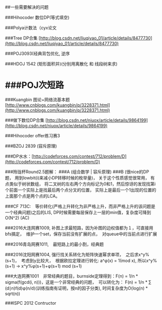 ##一些需要解决的问题

###Hihocoder 数位DP(等式填空)

###Polya计数法（cyx论文

###Tree DP合集
[http://blog.csdn.net/liuqiyao_01/article/details/8477730](http://blog.csdn.net/liuqiyao_01/article/details/8477730)

###POJ3093(经典背包优化, 逆序

###HDOJ 1542 (矩形面积并)(分别用离散化 和 线段树来求)

###POJ次短路
=======
###Kuangbin 图论+网络流基本题
[http://www.cnblogs.com/kuangbin/p/3228371.html](http://www.cnblogs.com/kuangbin/p/3228371.html)

###做下数位DP合集
[http://blog.csdn.net/niuox/article/details/9864199](http://blog.csdn.net/niuox/article/details/9864199)

###Hihocoder offer练习赛3

###BZOJ 2839 (容斥原理)

###DP水水：[http://codeforces.com/contest/712/problem/D](http://codeforces.com/contest/712/problem/D)

###玲珑杯Round2.5题解：
###A (组合数学 | 容斥原理)
###B (很nice的DP题， 用到lowbit(i)来减小DP转移时候的枚举量)， 关于这个性质感觉很常用， 有点类似于树状数组， 将二叉树的左右两个方向标记为0和1，然后惊讶的发现找第i个前面一个实际上是找最后两个点分叉的位置， 实际上是最后一个1出现的位置的上面那个点是两个点的LCA。

###CF 713C:　等价转化(严格上升转化为非严格上升，而非严格上升的该问题是一个经典问题)之后的LIS, DP时候需要每层保存上一层的min值，复杂度可降到O(N^2) (AC)

###2016大连网赛1009, 补图上求最短路，因为补图的边权值都为１，可直接用bfs搞定，　维护一个set，保存当前没有扩展的点，　对queue中的当前点进行扩展

###2016青岛网赛1011,　最短路上的最小割，经典题

###2016沈阳网赛1004, 强行找关系转化为矩阵快速幂求单项，　之后求x^y%(s+1)，　考虑到y比较大，　根据欧拉定理进行转化: a^φ(x) = 1(mod x), 所以x^y%(s+1) -> x^y%φ(s+1)+φ(s+1) mod (s+1)

###大连网赛1001　非常经典的题目，burnside定理得到：F(n) = 1/n * sigma(f(gcd(i, n)))，这是一个非常经典的问题，　可以转化为： F(n) = ​1/n * ∑​ (d∣n)​​f(d)φ(​n/d​​)(训练指南有证明，按n的因子分类), 时间复杂度为O(log(n) * sqrt(n))

###ISPC 2012 Contructor
